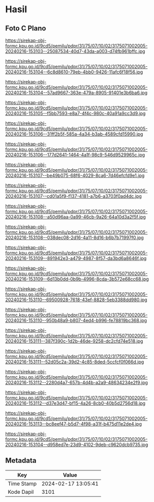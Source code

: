# Hasil

## Foto C Plano

https://sirekap-obj-formc.kpu.go.id/9cd5/pemilu/pdpr/31/75/07/10/02/3175071002005-20240216-153103--25087534-40d7-43da-a003-d74fb961bffc.jpg

https://sirekap-obj-formc.kpu.go.id/9cd5/pemilu/pdpr/31/75/07/10/02/3175071002005-20240216-153104--6c8d8610-79eb-4bb0-9426-11afc6f18f56.jpg

https://sirekap-obj-formc.kpu.go.id/9cd5/pemilu/pdpr/31/75/07/10/02/3175071002005-20240216-153104--57ad9667-363e-479a-8905-91401e3b6ba6.jpg

https://sirekap-obj-formc.kpu.go.id/9cd5/pemilu/pdpr/31/75/07/10/02/3175071002005-20240216-153105--f5bb7593-e8a7-4f4c-980c-40a91a9cc3d9.jpg

https://sirekap-obj-formc.kpu.go.id/9cd5/pemilu/pdpr/31/75/07/10/02/3175071002005-20240216-153106--31ff2b5f-585a-4a34-b3ab-4589cfd15990.jpg

https://sirekap-obj-formc.kpu.go.id/9cd5/pemilu/pdpr/31/75/07/10/02/3175071002005-20240216-153106--177d2641-1464-4a1f-98c9-546d9529965c.jpg

https://sirekap-obj-formc.kpu.go.id/9cd5/pemilu/pdpr/31/75/07/10/02/3175071002005-20240216-153107--be49b075-68f6-4029-8ca6-7d46efcfd9e1.jpg

https://sirekap-obj-formc.kpu.go.id/9cd5/pemilu/pdpr/31/75/07/10/02/3175071002005-20240216-153107--cd01a5f9-f137-4181-a7b6-a3703f0ad4dc.jpg

https://sirekap-obj-formc.kpu.go.id/9cd5/pemilu/pdpr/31/75/07/10/02/3175071002005-20240216-153108--a50d96aa-0a99-46cb-9a26-64a10d3a2f5f.jpg

https://sirekap-obj-formc.kpu.go.id/9cd5/pemilu/pdpr/31/75/07/10/02/3175071002005-20240216-153108--038dec08-2d16-4a11-8d16-b6b7b71997f0.jpg

https://sirekap-obj-formc.kpu.go.id/9cd5/pemilu/pdpr/31/75/07/10/02/3175071002005-20240216-153109--891942e3-a479-4987-8f57-da3bd6a8646f.jpg

https://sirekap-obj-formc.kpu.go.id/9cd5/pemilu/pdpr/31/75/07/10/02/3175071002005-20240216-153109--6d13b0dd-0b9b-4996-8cda-3b572e68cc68.jpg

https://sirekap-obj-formc.kpu.go.id/9cd5/pemilu/pdpr/31/75/07/10/02/3175071002005-20240216-153110--69500928-7618-43ef-8828-5eb3388dd980.jpg

https://sirekap-obj-formc.kpu.go.id/9cd5/pemilu/pdpr/31/75/07/10/02/3175071002005-20240216-153110--950b48a9-b807-4ed4-b996-fe78819bc368.jpg

https://sirekap-obj-formc.kpu.go.id/9cd5/pemilu/pdpr/31/75/07/10/02/3175071002005-20240216-153111--387f390c-1d2b-46de-9258-dc2cfd74e518.jpg

https://sirekap-obj-formc.kpu.go.id/9cd5/pemilu/pdpr/31/75/07/10/02/3175071002005-20240216-153111--52d05c2a-39d2-4c85-8ded-5ccfcf0f066d.jpg

https://sirekap-obj-formc.kpu.go.id/9cd5/pemilu/pdpr/31/75/07/10/02/3175071002005-20240216-153112--2280d4a7-657b-4d4b-a2a9-48634234e2f9.jpg

https://sirekap-obj-formc.kpu.go.id/9cd5/pemilu/pdpr/31/75/07/10/02/3175071002005-20240216-153112--d37e3d47-bf15-4a26-8cb0-40b5d2756d18.jpg

https://sirekap-obj-formc.kpu.go.id/9cd5/pemilu/pdpr/31/75/07/10/02/3175071002005-20240216-153113--bc8eef47-b5d7-4f98-a31f-b475d11e2de4.jpg

https://sirekap-obj-formc.kpu.go.id/9cd5/pemilu/pdpr/31/75/07/10/02/3175071002005-20240216-153104--d958ed7e-23d9-4102-9deb-c9620dcb9735.jpg


## Metadata

| Key        | Value               |
| ---------- | ------------------- |
| Time Stamp | 2024-02-17 13:05:41 |
| Kode Dapil | 3101                |



